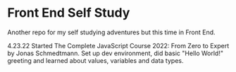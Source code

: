 # Front End Self Study
Another repo for my self studying adventures but this time in Front End.

4.23.22 Started The Complete JavaScript Course 2022: From Zero to Expert by Jonas Schmedtmann. Set up dev environment, did basic "Hello World!" greeting and learned about values, variables and data types.
